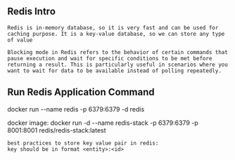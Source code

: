 ## Redis Intro

```
Redis is in-memory database, so it is very fast and can be used for caching purpose. It is a key-value database, so we can store any type of value
```

```
Blocking mode in Redis refers to the behavior of certain commands that pause execution and wait for specific conditions to be met before returning a result. This is particularly useful in scenarios where you want to wait for data to be available instead of polling repeatedly.
```

## Run Redis Application Command

docker run --name redis -p 6379:6379 -d redis

docker image:
docker run -d --name redis-stack -p 6379:6379 -p 8001:8001 redis/redis-stack:latest

```
best practices to store key value pair in redis:
key should be in format <entity>:<id>
```
